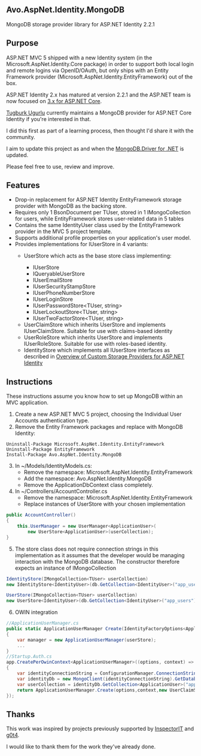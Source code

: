 ## Avo.AspNet.Identity.MongoDB ##

MongoDB storage provider library for ASP.NET Identity 2.2.1

## Purpose ##

ASP.NET MVC 5 shipped with a new Identity system (in the Microsoft.AspNet.Identity.Core package) in order to support both local login and remote logins via OpenID/OAuth, but only ships with an Entity Framework provider (Microsoft.AspNet.Identity.EntityFramework) out of the box.

ASP.NET Identity 2.x has matured at version 2.2.1 and the ASP.NET team is now focused on [3.x for ASP.NET Core](https://github.com/aspnet/Identity/). 

[Tugburk Ugurlu](https://github.com/tugberkugurlu/AspNetCore.Identity.MongoDB) currently maintains a MongoDB provider for ASP.NET Core Identity if you're interested in that.

I did this first as part of a learning process, then thought I'd share it with the community.

I aim to update this project as and when the [MongoDB.Driver for .NET](http://mongodb.github.io/mongo-csharp-driver/) is updated.

Please feel free to use, review and improve.

## Features ##
* Drop-in replacement for ASP.NET Identity EntityFramework storage provider with MongoDB as the backing store.
* Requires only 1 BsonDocument per TUser, stored in 1 IMongoCollection for users, while EntityFramework stores user-related data in 5 tables
* Contains the same IdentityUser class used by the EntityFramework provider in the MVC 5 project template.
* Supports additional profile properties on your application's user model.
* Provides implementations for IUserStore<TUser> in 4 variants:
    * UserStore<TUser> which acts as the base store class implementing: 
        * IUserStore<TUser>
        * IQueryableUserStore<TUser>
        * IUserEmailStore<TUser>
        * IUserSecurityStampStore<TUser>
        * IUserPhoneNumberStore<TUser>
        * IUserLoginStore<TUser>
        * IUserPasswordStore<TUser, string>
        * IUserLockoutStore<TUser, string>
        * IUserTwoFactorStore<TUser, string>
    * UserClaimStore<TUser> which inherits UserStore<TUser> and implements IUserClaimStore<TUser>. Suitable for use with claims-based identity
    * UserRoleStore<TUser> which inherits UserStore<TUser> and implements IUserRoleStore<TUser>. Suitable for use with roles-based identity.
    * IdentityStore<TUser> which implements all IUserStore<TUser> interfaces as described in [Overview of Custom Storage Providers for ASP.NET Identity](https://docs.microsoft.com/en-us/aspnet/identity/overview/extensibility/overview-of-custom-storage-providers-for-aspnet-identity)

## Instructions ##
These instructions assume you know how to set up MongoDB within an MVC application.

1. Create a new ASP.NET MVC 5 project, choosing the Individual User Accounts authentication type.
2. Remove the Entity Framework packages and replace with MongoDB Identity:

```NuGet Package Manager Console
Uninstall-Package Microsoft.AspNet.Identity.EntityFramework
Uninstall-Package EntityFramework
Install-Package Avo.AspNet.Identity.MongoDB
```
    
3. In ~/Models/IdentityModels.cs:
    * Remove the namespace: Microsoft.AspNet.Identity.EntityFramework
    * Add the namespace: Avo.AspNet.Identity.MongoDB
    * Remove the ApplicationDbContext class completely.
4. In ~/Controllers/AccountController.cs
    * Remove the namespace: Microsoft.AspNet.Identity.EntityFramework
    * Replace instances of UserStore with your chosen implementation

```C#
public AccountController()
{
    this.UserManager = new UserManager<ApplicationUser>(
        new UserStore<ApplicationUser>(userCollection);
}
```
5. The store class does not require connection strings in this implementation as it assumes that the developer would be managing interaction with the MongoDB database. The constructor therefore expects an instance of IMongoCollection<TUser>

```C#
IdentityStore(IMongoCollection<TUser> userCollection)
new IdentityStore<IdentityUser>(db.GetCollection<IdentityUser>("app_users"))

UserStore(IMongoCollection<TUser> userCollection)
new UserStore<IdentityUser>(db.GetCollection<IdentityUser>("app_users"))
```

6. OWIN integration
```C#
//ApplicationUserManager.cs
public static ApplicationUserManager Create(IdentityFactoryOptions<ApplicationUserManager> options, IOwinContext context, UserClaimStore<ApplicationUser> userStore)
{
	var manager = new ApplicationUserManager(userStore);
	...
}	   
//Startup.Auth.cs
app.CreatePerOwinContext<ApplicationUserManager>((options, context) =>
{
	var identityConnectionString = ConfigurationManager.ConnectionStrings["IdentityConnection"].ConnectionString;
	var identityDb = new MongoClient(identityConnectionString).GetDatabase(identityConnectionString.Split('/').Last());
	var userCollection = identityDb.GetCollection<ApplicationUser>("app_users");
	return ApplicationUserManager.Create(options,context,new UserClaimStore<ApplicationUser>(userCollection));
});
```

## Thanks ##

This work was inspired by projects previously supported by [InspectorIT](https://github.com/InspectorIT/MongoDB.AspNet.Identity) and [g0t4](https://github.com/g0t4/aspnet-identity-mongo).

I would like to thank them for the work they've already done.
